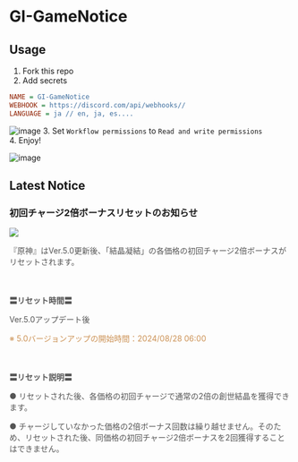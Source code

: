 # GI-GameNotice

## Usage
1. Fork this repo
2. Add secrets
```ini
NAME = GI-GameNotice
WEBHOOK = https://discord.com/api/webhooks//
LANGUAGE = ja // en, ja, es....
```
![image](https://github.com/c2t-r/GI-GameNotice/assets/80561604/63d8a4f2-9ec2-49d7-a637-44d728b2f945)
3. Set `Workflow permissions` to `Read and write permissions`  
4. Enjoy!

![image](https://github.com/c2t-r/GI-GameNotice/assets/80561604/24ec6182-cd99-4969-ab59-1d65c886077a)

## Latest Notice
<start>

### 初回チャージ2倍ボーナスリセットのお知らせ
<img src="https://sdk.hoyoverse.com/upload/ann/2023/09/14/d6f1e9a749e70a59c80fd32f5acb186b_4627337019948822158.jpg">
<p style="white-space: pre-wrap;"><span style="color:rgba(85,85,85,1)">『原神』はVer.5.0更新後、「結晶凝結」の各価格の初回チャージ2倍ボーナスがリセットされます。</span></p><p style="white-space: pre-wrap; min-height: 1.5em; text-align: left;"><span style="color:rgba(85,85,85,1)"> </span></p><p style="white-space: pre-wrap; text-align: left;"><strong><span style="color:rgba(85,85,85,1)">〓リセット時間〓</span></strong></p><p style="white-space: pre-wrap; text-align: left;"><span style="color:rgba(85,85,85,1)">Ver.5.0アップデート後</span></p><p style="white-space: pre-wrap; text-align: left;"><span style="color:rgba(204,146,85,1)">※ 5.0バージョンアップの開始時間：</span><t class="t_gl" contenteditable="false"><span style="color:rgba(204,146,85,1)">2024/08/28 06:00</span></t></p><p style="white-space: pre-wrap; min-height: 1.5em; text-align: left;"><span style="color:rgba(0,0,0,1)"> </span></p><p style="white-space: pre-wrap; text-align: left;"><strong><span style="color:rgba(85,85,85,1)">〓リセット説明〓</span></strong></p><p style="white-space: pre-wrap; text-align: left;"><span style="color:rgba(85,85,85,1)">● リセットされた後、各価格の初回チャージで通常の2倍の創世結晶を獲得できます。</span></p><p style="white-space: pre-wrap; text-align: left;"><span style="color:rgba(85,85,85,1)">● チャージしていなかった価格の2倍ボーナス回数は繰り越せません。そのため、リセットされた後、同価格の初回チャージ2倍ボーナスを2回獲得することはできません。</span></p>

<end>
